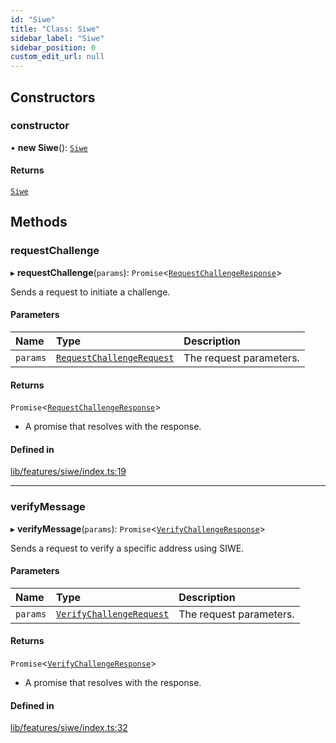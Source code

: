 ```yaml
---
id: "Siwe"
title: "Class: Siwe"
sidebar_label: "Siwe"
sidebar_position: 0
custom_edit_url: null
---
```


## Constructors

### constructor

• **new Siwe**(): [`Siwe`](Siwe.md)

#### Returns

[`Siwe`](Siwe.md)

## Methods

### requestChallenge

▸ **requestChallenge**(`params`): `Promise`<[`RequestChallengeResponse`](../interfaces/RequestChallengeResponse.md)\>

Sends a request to initiate a challenge.

#### Parameters

| Name | Type | Description |
| :------ | :------ | :------ |
| `params` | [`RequestChallengeRequest`](../interfaces/RequestChallengeRequest.md) | The request parameters. |

#### Returns

`Promise`<[`RequestChallengeResponse`](../interfaces/RequestChallengeResponse.md)\>

- A promise that resolves with the response.

#### Defined in

[lib/features/siwe/index.ts:19](https://github.com/JustaName-id/JustaName-sdk/blob/26d8d95/packages/@justaname.id/sdk/src/lib/features/siwe/index.ts#L19)

___

### verifyMessage

▸ **verifyMessage**(`params`): `Promise`<[`VerifyChallengeResponse`](../interfaces/VerifyChallengeResponse.md)\>

Sends a request to verify a specific address using SIWE.

#### Parameters

| Name | Type | Description |
| :------ | :------ | :------ |
| `params` | [`VerifyChallengeRequest`](../interfaces/VerifyChallengeRequest.md) | The request parameters. |

#### Returns

`Promise`<[`VerifyChallengeResponse`](../interfaces/VerifyChallengeResponse.md)\>

- A promise that resolves with the response.

#### Defined in

[lib/features/siwe/index.ts:32](https://github.com/JustaName-id/JustaName-sdk/blob/26d8d95/packages/@justaname.id/sdk/src/lib/features/siwe/index.ts#L32)
